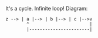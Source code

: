 It's a cycle. Infinite loop! Diagram:

```
z --> | a |--> | b |--> | c |-->v
        ^                       |
        |-----------------------|
```
